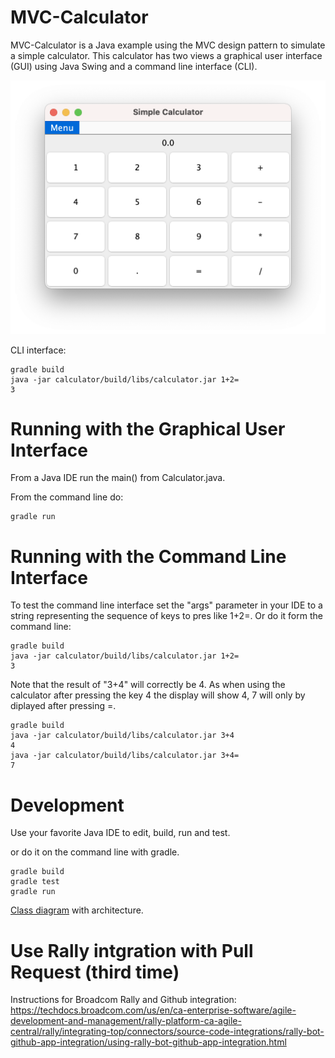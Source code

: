 # MVC-Calculator
MVC-Calculator is a Java example using the MVC design pattern to simulate a simple calculator. This calculator has two views a graphical user interface (GUI) using Java Swing and a command line interface (CLI). 

![](doc/CalculatorApp.png)

CLI interface: 
```
gradle build
java -jar calculator/build/libs/calculator.jar 1+2=
3
```


# Running with the Graphical User Interface
From a Java IDE run the main() from Calculator.java. 

From the command line do: 

```
gradle run 
```


# Running with the Command Line Interface
To test the command line interface set the "args" parameter in your IDE to a string representing the sequence of keys to pres like 1+2=. Or do it form the command line:     
```
gradle build
java -jar calculator/build/libs/calculator.jar 1+2=
3
```
Note that the result of "3+4" will correctly be 4. As when using the calculator after pressing the key 4 the display will show 4, 7 will only by diplayed after pressing =. 
```
gradle build
java -jar calculator/build/libs/calculator.jar 3+4
4
java -jar calculator/build/libs/calculator.jar 3+4=
7
```

# Development

Use your favorite Java IDE to edit, build, run and test. 

 or do it on the command line with gradle. 
```
gradle build
gradle test
gradle run 
```

[Class diagram](doc/architecture.md) with architecture.


# Use Rally intgration with Pull Request (third time)
Instructions for Broadcom Rally and Github integration:
https://techdocs.broadcom.com/us/en/ca-enterprise-software/agile-development-and-management/rally-platform-ca-agile-central/rally/integrating-top/connectors/source-code-integrations/rally-bot-github-app-integration/using-rally-bot-github-app-integration.html




